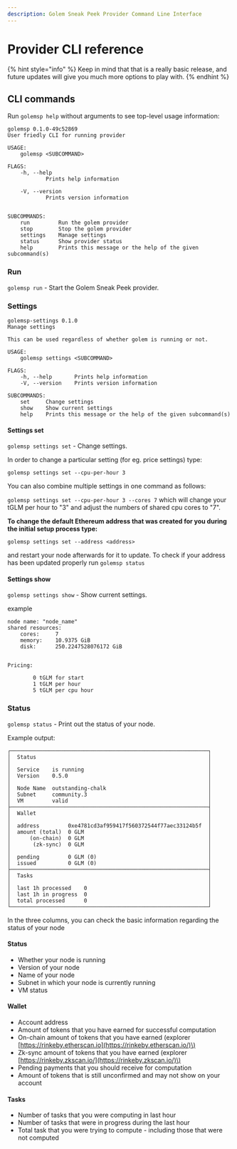 ```yaml
---
description: Golem Sneak Peek Provider Command Line Interface
---
```


# Provider CLI reference

{% hint style="info" %}
Keep in mind that that is a really basic release, and future updates will give you much more options to play with.
{% endhint %}

## CLI commands

Run `golemsp help` without arguments to see top-level usage information:

```text
golemsp 0.1.0-49c52869
User friedly CLI for running provider

USAGE:
    golemsp <SUBCOMMAND>

FLAGS:
    -h, --help       
            Prints help information

    -V, --version    
            Prints version information


SUBCOMMANDS:
    run         Run the golem provider
    stop        Stop the golem provider
    settings    Manage settings
    status      Show provider status
    help        Prints this message or the help of the given subcommand(s)
```

### Run

`golemsp run` - Start the Golem Sneak Peek provider.

### Settings

```text
golemsp-settings 0.1.0
Manage settings

This can be used regardless of whether golem is running or not.

USAGE:
    golemsp settings <SUBCOMMAND>

FLAGS:
    -h, --help       Prints help information
    -V, --version    Prints version information

SUBCOMMANDS:
    set     Change settings
    show    Show current settings
    help    Prints this message or the help of the given subcommand(s)
```

#### Settings set

`golemsp settings set` - Change settings.

In order to change a particular setting \(for eg. price settings\) type:

`golemsp settings set --cpu-per-hour 3`

You can also combine multiple settings in one command as follows:

`golemsp settings set --cpu-per-hour 3 --cores 7` which will change your tGLM per hour to "3" and adjust the numbers of shared cpu cores to "7".

**To change the default Ethereum address that was created for you during the initial setup process type:**

`golemsp settings set --address <address>`

and restart your node afterwards for it to update. To check if your address has been updated properly run `golemsp status`

#### Settings show

`golemsp settings show` - Show current settings.

example

```text
node name: "node_name"
shared resources:
    cores:     7
    memory:    10.9375 GiB
    disk:      250.2247528076172 GiB


Pricing:

        0 tGLM for start
        1 tGLM per hour
        5 tGLM per cpu hour
```

### Status

`golemsp status` - Print out the status of your node.

Example output:

```text
┌──────────────────────────────────────────────────────────────┐
│  Status                                                      │
│                                                              │
│  Service    is running                                       │
│  Version    0.5.0                                            │
│                                                              │
│  Node Name  outstanding-chalk                                │
│  Subnet     community.3                                      │
│  VM         valid                                            │
├──────────────────────────────────────────────────────────────┤
│  Wallet                                                      │
│                                                              │
│  address         0xe4781cd3af959417f560372544f77aec33124b5f  │
│  amount (total)  0 GLM                                       │
│      (on-chain)  0 GLM                                       │
│       (zk-sync)  0 GLM                                       │
│                                                              │
│  pending         0 GLM (0)                                   │
│  issued          0 GLM (0)                                   │
├──────────────────────────────────────────────────────────────┤
│  Tasks                                                       │
│                                                              │
│  last 1h processed    0                                      │
│  last 1h in progress  0                                      │
│  total processed      0                                      │
└──────────────────────────────────────────────────────────────┘
```

In the three columns, you can check the basic information regarding the status of your node

#### Status

* Whether your node is running
* Version of your node
* Name of your node
* Subnet in which your node is currently running
* VM status

#### Wallet

* Account address
* Amount of tokens that you have earned for successful computation
* On-chain amount of tokens that you have earned \(explorer [https://rinkeby.etherscan.io](https://rinkeby.etherscan.io/)\)
* Zk-sync amount of tokens that you have earned \(explorer [https://rinkeby.zkscan.io/](https://rinkeby.zkscan.io/)\)
* Pending payments that you should receive for computation
* Amount of tokens that is still unconfirmed and may not show on your account 

#### Tasks

* Number of tasks that you were computing in last hour
* Number of tasks that were in progress during the last hour
* Total task that you were trying to compute - including those that were not computed

